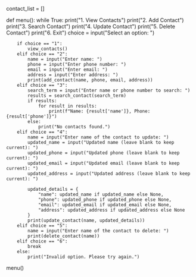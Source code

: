 contact_list = []

def menu():
    while True:
        print("1. View Contacts")
        print("2. Add Contact")
        print("3. Search Contact")
        print("4. Update Contact")
        print("5. Delete Contact")
        print("6. Exit")
        choice = input("Select an option: ")

        if choice == "1":
            view_contacts()
        elif choice == "2":
            name = input("Enter name: ")
            phone = input("Enter phone number: ")
            email = input("Enter email: ")
            address = input("Enter address: ")
            print(add_contact(name, phone, email, address))
        elif choice == "3":
            search_term = input("Enter name or phone number to search: ")
            results = search_contact(search_term)
            if results:
                for result in results:
                    print(f"Name: {result['name']}, Phone: {result['phone']}")
            else:
                print("No contacts found.")
        elif choice == "4":
            name = input("Enter name of the contact to update: ")
            updated_name = input("Updated name (leave blank to keep current): ")
            updated_phone = input("Updated phone (leave blank to keep current): ")
            updated_email = input("Updated email (leave blank to keep current): ")
            updated_address = input("Updated address (leave blank to keep current): ")

            updated_details = {
                "name": updated_name if updated_name else None,
                "phone": updated_phone if updated_phone else None,
                "email": updated_email if updated_email else None,
                "address": updated_address if updated_address else None
            }
            print(update_contact(name, updated_details))
        elif choice == "5":
            name = input("Enter name of the contact to delete: ")
            print(delete_contact(name))
        elif choice == "6":
            break
        else:
            print("Invalid option. Please try again.")

menu()
